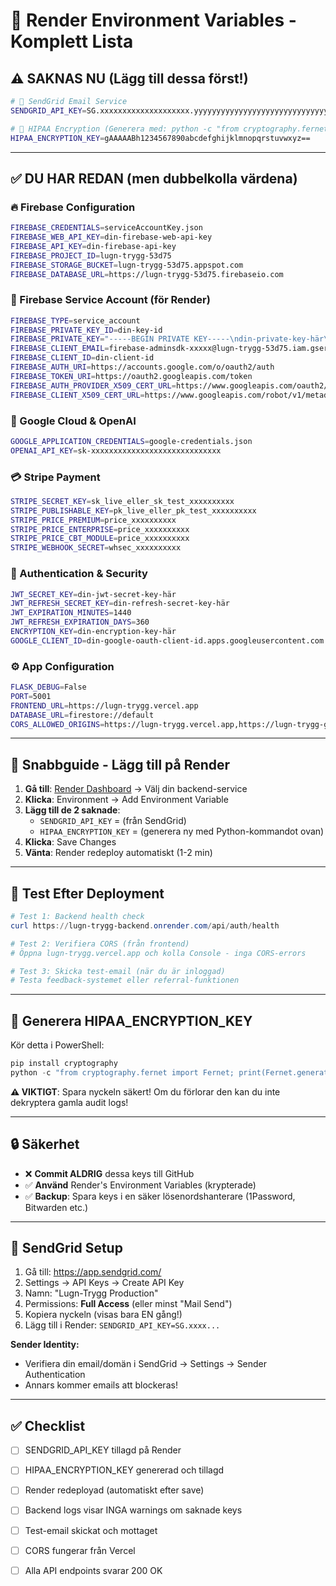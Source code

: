 # 🚀 Render Environment Variables - Komplett Lista

## ⚠️ SAKNAS NU (Lägg till dessa först!)

```bash
# 📧 SendGrid Email Service
SENDGRID_API_KEY=SG.xxxxxxxxxxxxxxxxxxxx.yyyyyyyyyyyyyyyyyyyyyyyyyyyyyyyyyyyy

# 🔐 HIPAA Encryption (Generera med: python -c "from cryptography.fernet import Fernet; print(Fernet.generate_key().decode())")
HIPAA_ENCRYPTION_KEY=gAAAAABh1234567890abcdefghijklmnopqrstuvwxyz==
```

---

## ✅ DU HAR REDAN (men dubbelkolla värdena)

### 🔥 Firebase Configuration
```bash
FIREBASE_CREDENTIALS=serviceAccountKey.json
FIREBASE_WEB_API_KEY=din-firebase-web-api-key
FIREBASE_API_KEY=din-firebase-api-key
FIREBASE_PROJECT_ID=lugn-trygg-53d75
FIREBASE_STORAGE_BUCKET=lugn-trygg-53d75.appspot.com
FIREBASE_DATABASE_URL=https://lugn-trygg-53d75.firebaseio.com
```

### 🔐 Firebase Service Account (för Render)
```bash
FIREBASE_TYPE=service_account
FIREBASE_PRIVATE_KEY_ID=din-key-id
FIREBASE_PRIVATE_KEY="-----BEGIN PRIVATE KEY-----\ndin-private-key-här\n-----END PRIVATE KEY-----\n"
FIREBASE_CLIENT_EMAIL=firebase-adminsdk-xxxxx@lugn-trygg-53d75.iam.gserviceaccount.com
FIREBASE_CLIENT_ID=din-client-id
FIREBASE_AUTH_URI=https://accounts.google.com/o/oauth2/auth
FIREBASE_TOKEN_URI=https://oauth2.googleapis.com/token
FIREBASE_AUTH_PROVIDER_X509_CERT_URL=https://www.googleapis.com/oauth2/v1/certs
FIREBASE_CLIENT_X509_CERT_URL=https://www.googleapis.com/robot/v1/metadata/x509/your-service-account-email
```

### 🤖 Google Cloud & OpenAI
```bash
GOOGLE_APPLICATION_CREDENTIALS=google-credentials.json
OPENAI_API_KEY=sk-xxxxxxxxxxxxxxxxxxxxxxxxxxxxx
```

### 💳 Stripe Payment
```bash
STRIPE_SECRET_KEY=sk_live_eller_sk_test_xxxxxxxxxx
STRIPE_PUBLISHABLE_KEY=pk_live_eller_pk_test_xxxxxxxxxx
STRIPE_PRICE_PREMIUM=price_xxxxxxxxxx
STRIPE_PRICE_ENTERPRISE=price_xxxxxxxxxx
STRIPE_PRICE_CBT_MODULE=price_xxxxxxxxxx
STRIPE_WEBHOOK_SECRET=whsec_xxxxxxxxxx
```

### 🔐 Authentication & Security
```bash
JWT_SECRET_KEY=din-jwt-secret-key-här
JWT_REFRESH_SECRET_KEY=din-refresh-secret-key-här
JWT_EXPIRATION_MINUTES=1440
JWT_REFRESH_EXPIRATION_DAYS=360
ENCRYPTION_KEY=din-encryption-key-här
GOOGLE_CLIENT_ID=din-google-oauth-client-id.apps.googleusercontent.com
```

### ⚙️ App Configuration
```bash
FLASK_DEBUG=False
PORT=5001
FRONTEND_URL=https://lugn-trygg.vercel.app
DATABASE_URL=firestore://default
CORS_ALLOWED_ORIGINS=https://lugn-trygg.vercel.app,https://lugn-trygg-git-main-omaralhaeks-projects.vercel.app,https://lugn-trygg.firebaseapp.com
```

---

## 🎯 Snabbguide - Lägg till på Render

1. **Gå till**: [Render Dashboard](https://dashboard.render.com/) → Välj din backend-service
2. **Klicka**: Environment → Add Environment Variable
3. **Lägg till de 2 saknade**:
   - `SENDGRID_API_KEY` = (från SendGrid)
   - `HIPAA_ENCRYPTION_KEY` = (generera ny med Python-kommandot ovan)
4. **Klicka**: Save Changes
5. **Vänta**: Render redeploy automatiskt (1-2 min)

---

## 🧪 Test Efter Deployment

```powershell
# Test 1: Backend health check
curl https://lugn-trygg-backend.onrender.com/api/auth/health

# Test 2: Verifiera CORS (från frontend)
# Öppna lugn-trygg.vercel.app och kolla Console - inga CORS-errors

# Test 3: Skicka test-email (när du är inloggad)
# Testa feedback-systemet eller referral-funktionen
```

---

## 📝 Generera HIPAA_ENCRYPTION_KEY

Kör detta i PowerShell:

```powershell
pip install cryptography
python -c "from cryptography.fernet import Fernet; print(Fernet.generate_key().decode())"
```

**⚠️ VIKTIGT**: Spara nyckeln säkert! Om du förlorar den kan du inte dekryptera gamla audit logs!

---

## 🔒 Säkerhet

- ❌ **Commit ALDRIG** dessa keys till GitHub
- ✅ **Använd** Render's Environment Variables (krypterade)
- ✅ **Backup**: Spara keys i en säker lösenordshanterare (1Password, Bitwarden etc.)

---

## 📧 SendGrid Setup

1. Gå till: https://app.sendgrid.com/
2. Settings → API Keys → Create API Key
3. Namn: "Lugn-Trygg Production"
4. Permissions: **Full Access** (eller minst "Mail Send")
5. Kopiera nyckeln (visas bara EN gång!)
6. Lägg till i Render: `SENDGRID_API_KEY=SG.xxxx...`

**Sender Identity:**
- Verifiera din email/domän i SendGrid → Settings → Sender Authentication
- Annars kommer emails att blockeras!

---

## ✅ Checklist

- [ ] SENDGRID_API_KEY tillagd på Render
- [ ] HIPAA_ENCRYPTION_KEY genererad och tillagd
- [ ] Render redeployad (automatiskt efter save)
- [ ] Backend logs visar INGA warnings om saknade keys
- [ ] Test-email skickat och mottaget
- [ ] CORS fungerar från Vercel
- [ ] Alla API endpoints svarar 200 OK

